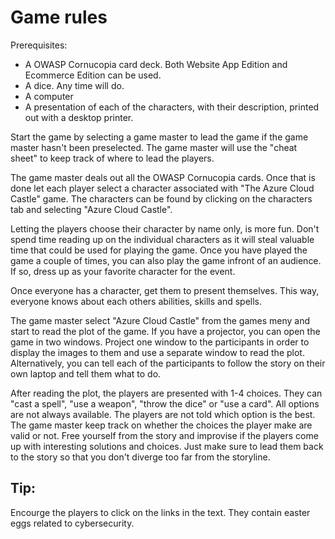 # Game rules

Prerequisites:

 - A OWASP Cornucopia card deck. Both Website App Edition and Ecommerce Edition can be used.
 - A dice. Any time will do.
 - A computer
 - A presentation of each of the characters, with their description, printed out with a desktop printer.


Start the game by selecting a game master to lead the game if the game master hasn't been preselected. The game master will use the "cheat sheet" to keep track of where to lead the players.

The game master deals out all the OWASP Cornucopia cards. Once that is done let each player select a character associated with "The Azure Cloud Castle" game. The characters can be found by clicking on the characters tab and selecting "Azure Cloud Castle". 

Letting the players choose their character by name only, is more fun. Don't spend time reading up on the individual characters as it will steal valuable time that could be used for playing the game. Once you have played the game a couple of times, you can also play the game infront of an audience. If so, dress up as your favorite character for the event.

Once everyone has a character, get them to present themselves. This way, everyone knows about each others abilities, skills and spells.

The game master select "Azure Cloud Castle" from the games meny and start to read the plot of the game. If you have a projector, you can open the game in two windows. Project one window to the participants in order to display the images to them and use a separate window to read the plot. Alternatively, you can tell each of the participants to follow the story on their own laptop and tell them what to do.

After reading the plot, the players are presented with 1-4 choices.
They can "cast a spell", "use a weapon", "throw the dice" or "use a card".
All options are not always available. The players are not told which option is the best. The game master keep track on whether the choices the player make are valid or not. Free yourself from the story and improvise if the players come up with interesting solutions and choices. Just make sure to lead them back to the story so that you don't diverge too far from the storyline.

## Tip:

Encourge the players to click on the links in the text. They contain easter eggs related to cybersecurity.